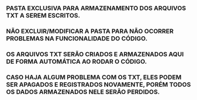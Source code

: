### PASTA EXCLUSIVA PARA ARMAZENAMENTO DOS ARQUIVOS TXT A SEREM ESCRITOS.

### NÃO EXCLUIR/MODIFICAR A PASTA PARA NÃO OCORRER PROBLEMAS NA FUNCIONALIDADE DO CÓDIGO.

### OS ARQUIVOS TXT SERÃO CRIADOS E ARMAZENADOS AQUI DE FORMA AUTOMÁTICA AO RODAR O CÓDIGO.

### CASO HAJA ALGUM PROBLEMA COM OS TXT, ELES PODEM SER APAGADOS E REGISTRADOS NOVAMENTE, PORÉM TODOS OS DADOS ARMAZENADOS NELE SERÃO PERDIDOS.

